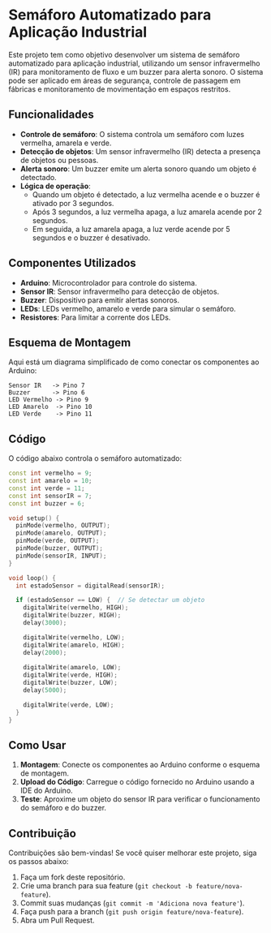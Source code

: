 # Semáforo Automatizado para Aplicação Industrial

Este projeto tem como objetivo desenvolver um sistema de semáforo automatizado para aplicação industrial, utilizando um sensor infravermelho (IR) para monitoramento de fluxo e um buzzer para alerta sonoro. O sistema pode ser aplicado em áreas de segurança, controle de passagem em fábricas e monitoramento de movimentação em espaços restritos.

## Funcionalidades

- **Controle de semáforo**: O sistema controla um semáforo com luzes vermelha, amarela e verde.
- **Detecção de objetos**: Um sensor infravermelho (IR) detecta a presença de objetos ou pessoas.
- **Alerta sonoro**: Um buzzer emite um alerta sonoro quando um objeto é detectado.
- **Lógica de operação**:
  - Quando um objeto é detectado, a luz vermelha acende e o buzzer é ativado por 3 segundos.
  - Após 3 segundos, a luz vermelha apaga, a luz amarela acende por 2 segundos.
  - Em seguida, a luz amarela apaga, a luz verde acende por 5 segundos e o buzzer é desativado.

## Componentes Utilizados

- **Arduino**: Microcontrolador para controle do sistema.
- **Sensor IR**: Sensor infravermelho para detecção de objetos.
- **Buzzer**: Dispositivo para emitir alertas sonoros.
- **LEDs**: LEDs vermelho, amarelo e verde para simular o semáforo.
- **Resistores**: Para limitar a corrente dos LEDs.

## Esquema de Montagem

Aqui está um diagrama simplificado de como conectar os componentes ao Arduino:

```
Sensor IR   -> Pino 7
Buzzer      -> Pino 6
LED Vermelho -> Pino 9
LED Amarelo  -> Pino 10
LED Verde    -> Pino 11
```

## Código

O código abaixo controla o semáforo automatizado:

```cpp
const int vermelho = 9;
const int amarelo = 10;
const int verde = 11;
const int sensorIR = 7;
const int buzzer = 6;

void setup() {
  pinMode(vermelho, OUTPUT);
  pinMode(amarelo, OUTPUT);
  pinMode(verde, OUTPUT);
  pinMode(buzzer, OUTPUT);
  pinMode(sensorIR, INPUT);
}

void loop() {
  int estadoSensor = digitalRead(sensorIR);

  if (estadoSensor == LOW) {  // Se detectar um objeto
    digitalWrite(vermelho, HIGH);  
    digitalWrite(buzzer, HIGH);  
    delay(3000);

    digitalWrite(vermelho, LOW);
    digitalWrite(amarelo, HIGH);  
    delay(2000);
    
    digitalWrite(amarelo, LOW);
    digitalWrite(verde, HIGH);  
    digitalWrite(buzzer, LOW);  
    delay(5000);

    digitalWrite(verde, LOW);  
  }
}
```

## Como Usar

1. **Montagem**: Conecte os componentes ao Arduino conforme o esquema de montagem.
2. **Upload do Código**: Carregue o código fornecido no Arduino usando a IDE do Arduino.
3. **Teste**: Aproxime um objeto do sensor IR para verificar o funcionamento do semáforo e do buzzer.

## Contribuição

Contribuições são bem-vindas! Se você quiser melhorar este projeto, siga os passos abaixo:

1. Faça um fork deste repositório.
2. Crie uma branch para sua feature (`git checkout -b feature/nova-feature`).
3. Commit suas mudanças (`git commit -m 'Adiciona nova feature'`).
4. Faça push para a branch (`git push origin feature/nova-feature`).
5. Abra um Pull Request.
